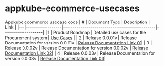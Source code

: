 # appkube-ecommerce-usecases

Appkube ecommerce usecase docs
| # | Document Type   | Description                                   | Link               |
|---|------------------|-----------------------------------------------|--------------------|
| 1 | Product Roadmap  | Detailed use cases for the Procurement system | [Use Cases]()     |
| 2 | Release 0.0.01v   | Release Documentation for version 0.0.01v             | [Release Documentation Link 01]()|
| 3 | Release 0.0.02v   | Release Documentation for version 0.0.02v             | [Release Documentation Link 02]()|
| 4 | Release 0.0.03v   | Release Documentation for version 0.0.03v             | [Release Documentation Link 03]()|
